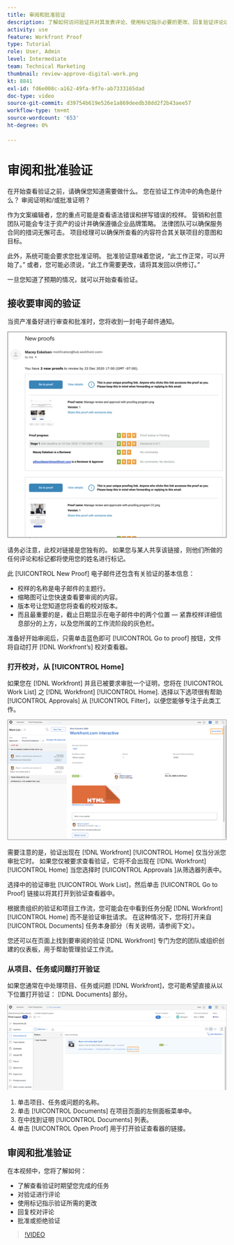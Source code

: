 ```yaml
---
title: 审阅和批准验证
description: 了解如何访问验证并对其发表评论、使用标记指示必要的更改、回复验证评论以及在中对验证做出决定 [!DNL Workfront].
activity: use
feature: Workfront Proof
type: Tutorial
role: User, Admin
level: Intermediate
team: Technical Marketing
thumbnail: review-approve-digital-work.png
kt: 8841
exl-id: fd6e008c-a162-49fa-9f7e-ab7333165dad
doc-type: video
source-git-commit: d39754b619e526e1a869deedb38dd2f2b43aee57
workflow-type: tm+mt
source-wordcount: '653'
ht-degree: 0%

---
```


# 审阅和批准验证

在开始查看验证之前，请确保您知道需要做什么。 您在验证工作流中的角色是什么？ 审阅证明和/或批准证明？

作为文案编辑者，您的重点可能是查看语法错误和拼写错误的校样。 营销和创意团队可能会专注于资产的设计并确保遵循企业品牌策略。 法律团队可以确保服务合同的措词无懈可击。 项目经理可以确保所查看的内容符合其关联项目的意图和目标。

此外，系统可能会要求您批准证明。 批准验证意味着您说，“此工作正常，可以开始了。” 或者，您可能必须说，“此工作需要更改，请将其发回以供修订。”

一旦您知道了预期的情况，就可以开始查看验证。

## 接收要审阅的验证

当资产准备好进行审查和批准时，您将收到一封电子邮件通知。

![新验证电子邮件的图像，其中请求查看和批准两个验证 [!DNL  Workfront].](assets/new-proof-emails.png)

请务必注意，此校对链接是您独有的。 如果您与某人共享该链接，则他们所做的任何评论和标记都将使用您的姓名进行标记。

此 [!UICONTROL New Proof] 电子邮件还包含有关验证的基本信息：

* 校样的名称是电子邮件的主题行。
* 缩略图可让您快速查看要审阅的内容。
* 版本号让您知道您将查看的校对版本。
* 而且最重要的是，截止日期显示在电子邮件中的两个位置 — 紧靠校样详细信息部分的上方，以及您所属的工作流阶段的灰色栏。

准备好开始审阅后，只需单击蓝色即可 [!UICONTROL Go to proof] 按钮，文件将自动打开 [!DNL Workfront’s] 校对查看器。

### 打开校对，从 [!UICONTROL Home]

如果您在 [!DNL Workfront] 并且已被要求审批一个证明，您将在 [!UICONTROL Work List] 之 [!DNL Workfront] [!UICONTROL Home]. 选择以下选项很有帮助 [!UICONTROL Approvals] 从 [!UICONTROL Filter]，以便您能够专注于此类工作。

![的图像 [!DNL Workfront] [!UICONTROL Home] 使用 [!UICONTROL Approvals] 筛选器已激活并从列表中选择验证。](assets/open-proof-from-home.png)

需要注意的是，验证出现在 [!DNL Workfront] [!UICONTROL Home] 仅当分派您审批它时。 如果您仅被要求查看验证，它将不会出现在 [!DNL Workfront] [!UICONTROL Home] 当您选择时 [!UICONTROL Approvals ]从筛选器列表中。

选择中的验证审批 [!UICONTROL Work List]，然后单击 [!UICONTROL Go to Proof] 链接以将其打开到验证查看器中。

根据贵组织的验证和项目工作流，您可能会在中看到任务分配 [!DNL Workfront] [!UICONTROL Home] 而不是验证审批请求。 在这种情况下，您将打开来自 [!UICONTROL Documents] 任务本身部分（有关说明，请参阅下文）。

您还可以在页面上找到要审阅的验证 [!DNL Workfront] 专门为您的团队或组织创建的仪表板，用于帮助管理验证工作流。

### 从项目、任务或问题打开验证

如果您通常在中处理项目、任务或问题 [!DNL Workfront]，您可能希望直接从以下位置打开验证： [!DNL Documents] 部分。

![的图像 [!UICONTROL Documents] 在以下位置找到部分： [!DNL  Workfront] 使用任务 [!UICONTROL Open Proof ]突出显示的链接。](assets/open-proof-from-documents.png)

1. 单击项目、任务或问题的名称。
2. 单击 [!UICONTROL Documents] 在项目页面的左侧面板菜单中。
3. 在中找到证明 [!UICONTROL Documents] 列表。
4. 单击 [!UICONTROL Open Proof] 用于打开验证查看器的链接。

## 审阅和批准验证

在本视频中，您将了解如何：

* 了解查看验证时期望您完成的任务
* 对验证进行评论
* 使用标记指示验证所需的更改
* 回复校对评论
* 批准或拒绝验证

>[!VIDEO](https://video.tv.adobe.com/v/335141/?quality=12)

<!--
#### Learn more
* Create and manage proof comments
* Make decisions on a proof
* Review a static proof
* Tag users to share a proof
* Notifications for proof comments and decisions
-->

<!--
#### Guides
* Reviewing proofs in [!DNL Workfront]
* -->
